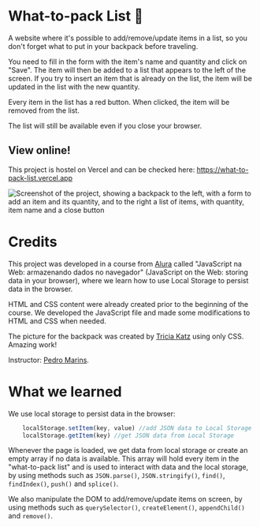 # What-to-pack List 🎒
A website where it's possible to add/remove/update items in a list, so you don't forget what to put in your backpack before traveling.

You need to fill in the form with the item's name and quantity and click on "Save". The item will then be added to a list that appears to the left of the screen. If you try to insert an item that is already on the list, the item will be updated in the list with the new quantity. 

Every item in the list has a red button. When clicked, the item will be removed from the list.

The list will still be available even if you close your browser.

## View online!
This project is hostel on Vercel and can be checked here: https://what-to-pack-list.vercel.app

![Screenshot of the project, showing a backpack to the left, with a form to add an item and its quantity, and to the right a list of items, with quantity, item name and a close button](https://user-images.githubusercontent.com/19349339/188967673-4a9972c4-f14b-4fdf-935b-7f6cdfa1f25d.png)

# Credits

This project was developed in a course from [Alura](https://www.alura.com.br) called "JavaScript na Web: armazenando dados no navegador" (JavaScript on the Web: storing data in your browser), where we learn how to use Local Storage to persist data in the browser.

HTML and CSS content were already created prior to the beginning of the course. We developed the JavaScript file and made some modifications to HTML and CSS when needed.

The picture for the backpack was created by [Tricia Katz](https://codepen.io/triciaakatz/details/LbWVPj) using only CSS. Amazing work! 

Instructor: [Pedro Marins](https://github.com/pedromarins).

# What we learned
We use local storage to persist data in the browser:

```javascript
    localStorage.setItem(key, value) //add JSON data to Local Storage
    localStorage.getItem(key) //get JSON data from Local Storage
``` 
Whenever the page is loaded, we get data from local storage or create an empty array if no data is available. This array will hold every item in the "what-to-pack list" and is used to interact with data and the local storage, by using methods such as `JSON.parse()`, `JSON.stringify()`, `find()`, `findIndex()`, `push()` and `splice()`.

We also manipulate the DOM to add/remove/update items on screen, by using methods such as `querySelector()`, `createElement()`, `appendChild()` and `remove()`.
